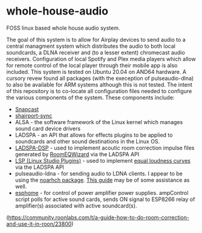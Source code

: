 # whole-house-audio
FOSS linux based whole house audio system. 

The goal of this system is to allow for Airplay devices to send audio to a central managment system which distributes the audio to both local soundcards, a DLNA receiver and (to a lesser extent) chromecast audio receivers. Configuration of local Spotify and Plex media players which allow for remote control of the local player through their mobile app is also included.
This system is tested on Ubuntu 20.04 on AND64 hardware. A cursory revew found all packages (with the exeception of pulseaudio-dlna) to also be available for ARM systems although this is not tested.
The intent of this repository is to co-locate all configuration files needed to configure the various components of the system. These components include:
- [Snapcast](https://github.com/badaix/snapcast)
- [shairport-sync](https://github.com/mikebrady/shairport-sync)
- ALSA - the software framework of the Linux kernel which manages sound card device drivers
- LADSPA - an API that allows for effects plugins to be applied to soundcards and other sound destinations in the Linux OS.
- [LADSPA-DSP](https://github.com/bmc0/dsp) - used to implement acoutic room correction impulse files generated by [RoomEQWizard](https://www.roomeqwizard.com/) via the LADSPA API
- [LSP (Linux Studio Plugins)](https://github.com/sadko4u/lsp-plugins) - used to implement [equal loudness curves](https://lsp-plug.in/?page=manuals&section=loud_comp_stereo) via the LADSPA API
- pulseaudio-ldna - for sending audio to LDNA clients. I appear to be using the [noarhch package](https://opensuse.pkgs.org/tumbleweed/packman-x86_64/pulseaudio-dlna-0.6.0+git20190209.b0db813-1.4.noarch.rpm.html). [This guide](https://www.linuxuprising.com/2020/10/how-to-use-pulseaudio-dlna-to-stream.html) may be of some assistance as well.
- [esphome](https://esphome.io/) - for control of power amplifier power supplies. ampControl script polls for active sound cards, sends ON signal to ESP8266 relay of amplifier(s) associated with active soundcard(s).

(https://community.roonlabs.com/t/a-guide-how-to-do-room-correction-and-use-it-in-roon/23800)
